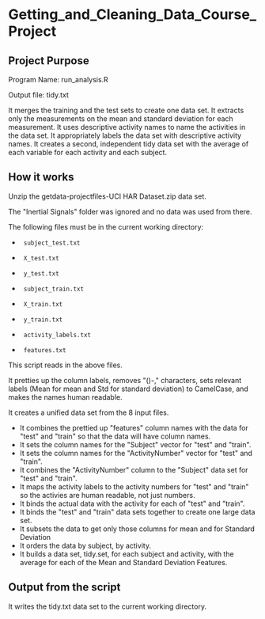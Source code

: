 Getting_and_Cleaning_Data_Course_Project
========================================

## Project Purpose

 Program Name: run_analysis.R
 
 Output file: tidy.txt
 
 It merges the training and the test sets to create one data set.
 It extracts only the measurements on the mean and standard deviation for each measurement.
 It uses descriptive activity names to name the activities in the data set.
 It appropriately labels the data set with descriptive activity names. 
 It creates a second, independent tidy data set with the average of each variable for each activity and each subject.

## How it works

Unzip the getdata-projectfiles-UCI HAR Dataset.zip data set.

The "Inertial Signals" folder was ignored and no data was used from there.

The following files must be in the current working directory:
*      subject_test.txt
*      X_test.txt
*      y_test.txt
*      subject_train.txt
*      X_train.txt
*      y_train.txt
*      activity_labels.txt
*      features.txt
     
This script reads in the above files.

It pretties up the column labels, removes "()-," characters, sets relevant labels (Mean for mean and Std for standard deviation) to CamelCase, and makes the names human readable.

It creates a unified data set from the 8 input files.
 
* It combines the prettied up "features" column names with the data for "test" and "train" so that the data will have column names.
* It sets the column names for the "Subject" vector for "test" and "train".
* It sets the column names for the "ActivityNumber" vector for "test" and "train".
* It combines the "ActivityNumber" column to the "Subject" data set for "test" and "train".
* It maps the activity labels to the activity numbers for "test" and "train" so the activies are human readable, not just numbers.
* It binds the actual data with the activity for each of "test" and "train".
* It binds the "test" and "train" data sets together to create one large data set.
* It subsets the data to get only those columns for mean and for Standard Deviation 
* It orders the data by subject, by activity.
* It builds a data set, tidy.set, for each subject and activity, with the average for each of the Mean and Standard Deviation Features.
 

## Output from the script
It writes the tidy.txt data set to the current working directory.
